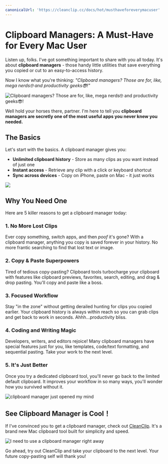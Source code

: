 ```yaml
---
canonicalUrl: 'https://cleanclip.cc/docs/hot/musthaveforeverymacuser'
---
```


# Clipboard Managers: A Must-Have for Every Mac User

Listen up, folks. I've got something important to share with you all today. It's about **clipboard managers** - those handy little utilities that save everything you copied or cut to an easy-to-access history. 

Now I know what you're thinking: _"Clipboard managers? Those are for, like, mega nerds🤓️ and productivity geeks😎!"_

![Clipboard managers? Those are for, like, mega nerds🤓️ and productivity geeks😎!](https://media.giphy.com/media/eU2sRBEme4GIM/giphy.gif)

Well hold your horses there, partner. I'm here to tell you **clipboard managers are secretly one of the most useful apps you never knew you needed.**

## The Basics

Let's start with the basics. A clipboard manager gives you:

- **Unlimited clipboard history** - Store as many clips as you want instead of just one
- **Instant access** - Retrieve any clip with a click or keyboard shortcut
- **Sync across devices** - Copy on iPhone, paste on Mac - it just works

![](https://media.giphy.com/media/da75JuW2HHuBNqOHHE/giphy-downsized.gif)

## Why You Need One

Here are 5 killer reasons to get a clipboard manager today:

### 1. No More Lost Clips

Ever copy something, switch apps, and then *poof* it's gone? With a clipboard manager, anything you copy is saved forever in your history. No more frantic searching to find that lost text or image. 

### 2. Copy & Paste Superpowers 

Tired of tedious copy-pasting? Clipboard tools turbocharge your clipboard with features like clipboard previews, favorites, search, editing, and drag & drop pasting. You'll copy and paste like a boss.

### 3. Focused Workflow

Stay "in the zone" without getting derailed hunting for clips you copied earlier. Your clipboard history is always within reach so you can grab clips and get back to work in seconds. Ahhh...productivity bliss.

### 4. Coding and Writing Magic

Developers, writers, and editors rejoice! Many clipboard managers have special features just for you, like templates, code/text formatting, and sequential pasting. Take your work to the next level.

### 5. It's Just Better

Once you try a dedicated clipboard tool, you'll never go back to the limited default clipboard. It improves your workflow in so many ways, you'll wonder how you survived without it.

![clipboard manager just opened my mind](https://media.giphy.com/media/SJX3gbZ2dbaEhU92Pu/giphy.gif)

## See Clipboard Manager is Cool！

If I've convinced you to get a clipboard manager, check out [CleanClip](https://cleanclip.cc). It's a brand new Mac clipboard tool built for simplicity and speed.

![I need to use a clipboard manager right away](https://media.giphy.com/media/MXJQinVv3o4NwcaRhA/giphy.gif)

Go ahead, try out CleanClip and take your clipboard to the next level. Your future copy-pasting self will thank you!
